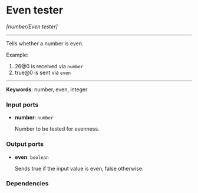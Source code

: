 # Even tester

_[number/Even tester]_

---

Tells whether a number is even.  
  
Example:  
  
1. 26@0 is received via `number`  
2. true@0 is sent via `even`  

---

__Keywords__: number, even, integer

### Input ports

* __number__: ` number `

    Number to be tested for evenness.  

### Output ports

* __even__: ` boolean `

    Sends true if the input value is even, false otherwise.  

### Dependencies




